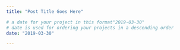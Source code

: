 ```yaml
---
title: "Post Title Goes Here"

# a date for your project in this format"2019-03-30" 
# date is used for ordering your projects in a descending order
date: "2019-03-30" 

---
```


